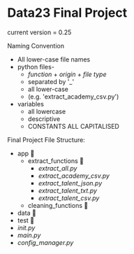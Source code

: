 # Data23 Final Project

current version = 0.25 




Naming Convention
* All lower-case file names
* python files-
  * _function_ + _origin_ + _file type_
  * separated by '_'
  * all lower-case
  * (e.g. 'extract_academy_csv.py')
* variables
  * all lowercase
  * descriptive  
  * CONSTANTS ALL CAPITALISED 
 



Final Project File Structure:
* app 📁
  * extract_functions 📁
    * _extract_all.py_  
    * _extract_academy_csv.py_
    * _extract_talent_json.py_
    * _extract_talent_txt.py_
    * _extract_talent_csv.py_
  * cleaning_functions 📁
* data 📁
* test 📁
* _init.py_
* _main.py_
* _config_manager.py_
